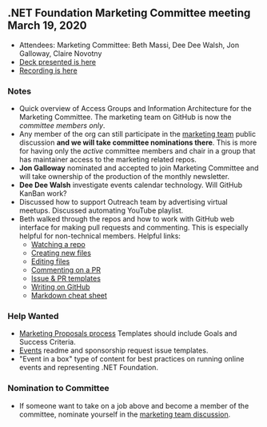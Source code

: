 ## .NET Foundation Marketing Committee meeting March 19, 2020

- Attendees: Marketing Committee: Beth Massi, Dee Dee Walsh, Jon Galloway, Claire Novotny
- [Deck presented is here](https://dotnetfoundation.sharepoint.com/:p:/r/sites/Marketing/Shared%20Documents/General/Meetings/Comittee%20Meeting%202020-3-19/Committee-Marketing-Meeting%203-19-2020.pptx?d=wf139d4080cb44d82966764ddcc2000a8&csf=1&e=wxCMpk)
- [Recording is here](https://web.microsoftstream.com/video/f7494711-3b55-4c02-adad-95a2a0cda3be)

### Notes
* Quick overview of Access Groups and Information Architecture for the Marketing Committee. The marketing team on GitHub is now the *committee members only*.
* Any member of the org can still participate in the [marketing team](https://github.com/orgs/dotnet-foundation/teams/marketing) public discussion **and we will take committee nominations there**. This is more for having only the *active* committee members and chair in a group that has maintainer access to the marketing related repos. 
* **Jon Galloway** nominated and accepted to join Marketing Committee and will take ownership of the production of the monthly newsletter.
* **Dee Dee Walsh** investigate events calendar technology. Will GitHub KanBan work?
* Discussed how to support Outreach team by advertising virtual meetups. Discussed automating YouTube playlist. 
* Beth walked through the repos and how to work with GitHub web interface for making pull requests and commenting. This is especially helpful for non-technical members. Helpful links:
    * [Watching a repo](https://help.github.com/en/github/receiving-notifications-about-activity-on-github/watching-and-unwatching-repositories)
    * [Creating new files](https://help.github.com/en/github/managing-files-in-a-repository/creating-new-files)
    * [Editing files](https://help.github.com/en/github/collaborating-with-issues-and-pull-requests/commenting-on-a-pull-request)
    * [Commenting on a PR](https://help.github.com/en/github/collaborating-with-issues-and-pull-requests/commenting-on-a-pull-request) 
    * [Issue & PR templates](https://help.github.com/en/github/building-a-strong-community/about-issue-and-pull-request-templates)
    * [Writing on GitHub](https://help.github.com/en/github/writing-on-github)
    * [Markdown cheat sheet](https://github.com/adam-p/markdown-here/wiki/Markdown-Cheatsheet)


### Help Wanted
*  [Marketing Proposals process](https://github.com/dotnet-foundation/wg-marketing/blob/master/proposals.md) Templates should include Goals and Success Criteria.
*  [Events](https://github.com/dotnet-foundation/events) readme and sponsorship request issue templates. 
* "Event in a box" type of content for best practices on running online events and representing .NET Foundation. 

### Nomination to Committee
* If someone want to take on a job above and become a member of the committee, nominate yourself in the [marketing team discussion](https://github.com/orgs/dotnet-foundation/teams/marketing).
